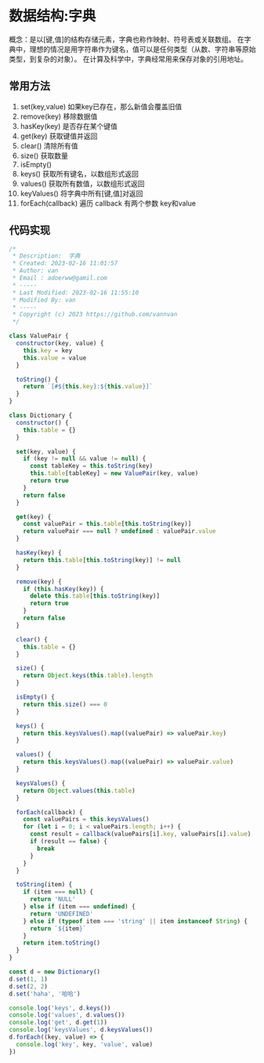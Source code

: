 # 数据结构:字典 
概念：是以[键,值]的结构存储元素，字典也称作映射、符号表或关联数组。
在字典中，理想的情况是用字符串作为键名，值可以是任何类型（从数、字符串等原始类型，到复杂的对象）。
在计算及科学中，字典经常用来保存对象的引用地址。
## 常用方法

1. set(key,value)  如果key已存在，那么新值会覆盖旧值
2. remove(key)  移除数据值
3. hasKey(key)  是否存在某个键值
4. get(key)  获取键值并返回
5. clear()  清除所有值
6. size()  获取数量
7. isEmpty()  
8. keys()  获取所有键名，以数组形式返回
9. values()  获取所有数值，以数组形式返回
10. keyValues()  将字典中所有[键,值]对返回
11. forEach(callback)  遍历 callback 有两个参数 key和value
## 代码实现
```javascript
/*
 * Description:  字典
 * Created: 2023-02-16 11:01:57
 * Author: van
 * Email : adoerww@gamil.com
 * -----
 * Last Modified: 2023-02-16 11:55:10
 * Modified By: van
 * -----
 * Copyright (c) 2023 https://github.com/vannvan
 */

class ValuePair {
  constructor(key, value) {
    this.key = key
    this.value = value
  }

  toString() {
    return `[#${this.key}:${this.value}]`
  }
}

class Dictionary {
  constructor() {
    this.table = {}
  }

  set(key, value) {
    if (key != null && value != null) {
      const tableKey = this.toString(key)
      this.table[tableKey] = new ValuePair(key, value)
      return true
    }
    return false
  }

  get(key) {
    const valuePair = this.table[this.toString(key)]
    return valuePair === null ? undefined : valuePair.value
  }

  hasKey(key) {
    return this.table[this.toString(key)] != null
  }

  remove(key) {
    if (this.hasKey(key)) {
      delete this.table[this.toString(key)]
      return true
    }
    return false
  }

  clear() {
    this.table = {}
  }

  size() {
    return Object.keys(this.table).length
  }

  isEmpty() {
    return this.size() === 0
  }

  keys() {
    return this.keysValues().map((valuePair) => valuePair.key)
  }

  values() {
    return this.keysValues().map((valuePair) => valuePair.value)
  }

  keysValues() {
    return Object.values(this.table)
  }

  forEach(callback) {
    const valuePairs = this.keysValues()
    for (let i = 0; i < valuePairs.length; i++) {
      const result = callback(valuePairs[i].key, valuePairs[i].value)
      if (result == false) {
        break
      }
    }
  }

  toString(item) {
    if (item === null) {
      return 'NULL'
    } else if (item === undefined) {
      return 'UNDEFINED'
    } else if (typeof item === 'string' || item instanceof String) {
      return `${item}`
    }
    return item.toString()
  }
}

const d = new Dictionary()
d.set(1, 1)
d.set(2, 2)
d.set('haha', '哈哈')

console.log('keys', d.keys())
console.log('values', d.values())
console.log('get', d.get(1))
console.log('keysValues', d.keysValues())
d.forEach((key, value) => {
  console.log('key', key, 'value', value)
})

```

